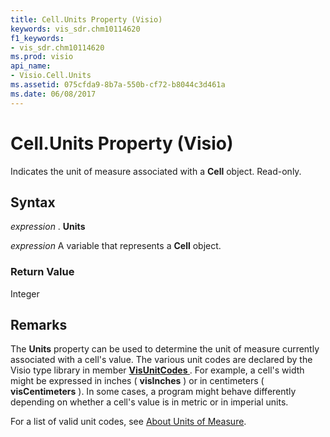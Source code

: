 ```yaml
---
title: Cell.Units Property (Visio)
keywords: vis_sdr.chm10114620
f1_keywords:
- vis_sdr.chm10114620
ms.prod: visio
api_name:
- Visio.Cell.Units
ms.assetid: 075cfda9-8b7a-550b-cf72-b8044c3d461a
ms.date: 06/08/2017
---
```



# Cell.Units Property (Visio)

Indicates the unit of measure associated with a **Cell** object. Read-only.


## Syntax

 _expression_ . **Units**

 _expression_ A variable that represents a **Cell** object.


### Return Value

Integer


## Remarks

The **Units** property can be used to determine the unit of measure currently associated with a cell's value. The various unit codes are declared by the Visio type library in member **[VisUnitCodes ](visunitcodes-enumeration-visio.md)** . For example, a cell's width might be expressed in inches ( **visInches** ) or in centimeters ( **visCentimeters** ). In some cases, a program might behave differently depending on whether a cell's value is in metric or in imperial units.

For a list of valid unit codes, see [About Units of Measure](http://msdn.microsoft.com/library/b6140312-b8e6-0cf2-9fe0-b14e800216bf%28Office.15%29.aspx).


